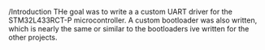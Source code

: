 /Introduction
THe goal was to write a a custom UART driver for the STM32L433RCT-P microcontroller. A custom bootloader was also written, which is nearly the same or similar to the bootloaders ive written for the other projects.
